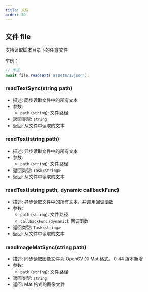 ```yaml
---
title: 文件
order: 30
---
```


## 文件 file

支持读取脚本目录下的任意文件

举例：
```js
// 传送
await file.readText('assets/1.json');
```

### readTextSync(string path)
- 描述: 同步读取文件中的所有文本
- 参数:
  - `path` (`string`): 文件路径
- 返回类型: `string`
- 返回: 从文件中读取的文本

### readText(string path)
- 描述: 异步读取文件中的所有文本
- 参数:
  - `path` (`string`): 文件路径
- 返回类型: `Task<string>`
- 返回: 从文件中读取的文本

### readText(string path, dynamic callbackFunc)
- 描述: 异步读取文件中的所有文本，并调用回调函数
- 参数:
  - `path` (`string`): 文件路径
  - `callbackFunc` (`dynamic`): 回调函数
- 返回类型: `Task<string>`
- 返回: 从文件中读取的文本

### readImageMatSync(string path)
- 描述: 同步读取图像文件为 OpenCV 的 Mat 格式。 0.44 版本新增
- 参数:
  - `path` (`string`): 文件路径
- 返回类型: `string`
- 返回: Mat 格式的图像文件